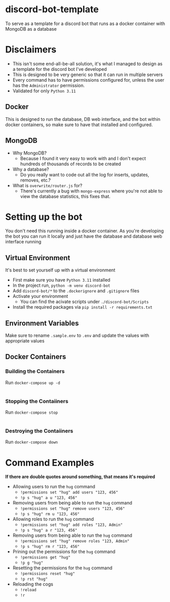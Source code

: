 # discord-bot-template
To serve as a template for a discord bot that runs as a docker container with MongoDB as a database

# Disclaimers
- This isn't some end-all-be-all solution, it's what I managed to design as a template for the discord bot I've developed
- This is designed to be very generic so that it can run in multiple servers
- Every command has to have permissions configured for, unless the user has the `Administrator` permission.
- Validated for only `Python 3.11`

## Docker
This is designed to run the database, DB web interface, and the bot within docker containers, so make sure to have that installed and configured.

## MongoDB
- Why MongoDB?
  - Because I found it very easy to work with and I don't expect hundreds of thousands of records to be created
- Why a database?
  - Do you really want to code out all the log for inserts, updates, removes, etc.?
- What is `overwrite/router.js` for?
  - There's currently a bug with `mongo-express` where you're not able to view the database statistics, this fixes that.

# Setting up the bot
You don't need this running inside a docker container. As you're developing the bot you can run it locally and just have the database and database web interface running
## Virtual Environment
It's best to set yourself up with a virtual environment

- First make sure you have `Python 3.11` installed
- In the project run, `python -m venv discord-bot`
- Add `discord-bot/*` to the `.dockerignore` and `.gitignore` files
- Activate your environment
  - You can find the acivate scripts under `./discord-bot/Scripts`
- Install the required packages via `pip install -r requirements.txt`

## Environment Variables
Make sure to rename `.sample.env` to `.env` and update the values with appropriate values

## Docker Containers

### Building the Containers
Run `docker-compose up -d`
<br><br>

### Stopping the Contaiiners
Run `docker-compose stop`
<br><br>

### Destroying the Contaiiners
Run `docker-compose down`

# Command Examples
**If there are double quotes around something, that means it's required**
- Allowing users to run the `hug` command
  - `!permissions set "hug" add users "123, 456"`
  - `!p s "hug" a u "123, 456"`
- Removing users from being able to run the `hug` command
  - `!permissions set "hug" remove users "123, 456"`
  - `!p s "hug" rm u "123, 456"`
- Allowing roles to run the `hug` command
  - `!permissions set "hug" add roles "123, Admin"`
  - `!p s "hug" a r "123, 456"`
- Removing users from being able to run the `hug` command
  - `!permissions set "hug" remove roles "123, Admin"`
  - `!p s "hug" rm r "123, 456"`
- Prining out the permissions for the `hug` command
  - `!permissions get "hug"`
  - `!p g "hug"`
- Resetting the permissions for the `hug` command
  - `!permissions reset "hug"`
  - `!p rst "hug"`
- Reloading the cogs
  - `!reload`
  - `!r`
